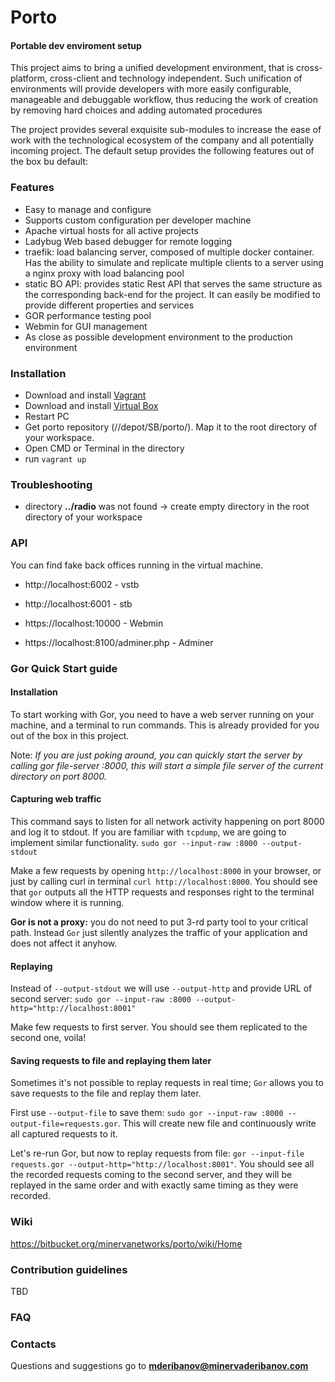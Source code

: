 # Porto #
#### Portable dev enviroment setup ####

This project aims to bring a unified development environment, 
that is cross-platform, cross-client and technology 
independent. Such unification of environments will
provide developers with more easily configurable, manageable 
and debuggable workflow, thus reducing the work of creation
by removing hard choices and adding automated procedures

The project provides several exquisite sub-modules to increase the ease of work with the technological ecosystem of the company and all potentially incoming project. The default setup provides the following features out of the box bu default:


### Features ###
- Easy to manage and configure
- Supports custom configuration per developer machine
- Apache virtual hosts for all active projects
- Ladybug Web based debugger for remote logging
- traefik: load balancing server, composed of multiple docker container. Has the ability to simulate and replicate multiple clients to a server using a nginx proxy with load balancing pool
- static BO API: provides static Rest API that serves the same structure as the corresponding back-end for the project. It can easily be modified to provide different properties and services
- GOR performance testing pool
- Webmin for GUI management
- As close as possible development environment to the production environment


### Installation ###
* Download and install [Vagrant](https://www.vagrantup.com/downloads.html)
* Download and install [Virtual Box](https://www.virtualbox.org/wiki/Downloads)
* Restart PC
* Get porto repository (//depot/SB/porto/). Map it to the root directory of your workspace.
* Open CMD or Terminal in the directory
* run `vagrant up`

### Troubleshooting ###

* directory **../radio** was not found -> create empty directory in the root directory of your workspace

### API ###
You can find fake back offices running in the virtual machine.

- http://localhost:6002 - vstb
- http://localhost:6001 - stb

- https://localhost:10000 - Webmin 
- https://localhost:8100/adminer.php - Adminer 


### Gor Quick Start guide
#### Installation
To start working with Gor, you need to have a web server running on your machine, and a terminal to run commands. This is already provided for you out of the box in this project.

Note:
_If you are just poking around, you can quickly start the server by calling gor file-server :8000, this will start a simple file server of the current directory on port 8000._


#### Capturing web traffic
This command says to listen for all network activity happening on port 8000 and log it to stdout. If you are familiar with `tcpdump`, we are going to implement similar functionality.
`sudo gor --input-raw :8000 --output-stdout`

Make a few requests by opening `http://localhost:8000` in your browser, or just by calling curl in terminal `curl http://localhost:8000`. You should see that `gor` outputs all the HTTP requests and responses right to the terminal window where it is running.

__Gor is not a proxy:__ you do not need to put 3-rd party tool to your critical path. Instead `Gor` just silently analyzes the traffic of your application and does not affect it anyhow.

#### Replaying
Instead of `--output-stdout` we will use `--output-http` and provide URL of second server: 
`sudo gor --input-raw :8000 --output-http="http://localhost:8001"`

Make few requests to first server. You should see them replicated to the second one, voila!

#### Saving requests to file and replaying them later
Sometimes it's not possible to replay requests in real time; `Gor` allows you to save requests to the file and replay them later.

First use `--output-file` to save them: `sudo gor --input-raw :8000 --output-file=requests.gor`. This will create new file and continuously write all captured requests to it.

Let's re-run Gor, but now to replay requests from file: `gor --input-file requests.gor --output-http="http://localhost:8001"`. You should see all the recorded requests coming to the second server, and they will be replayed in the same order and with exactly same timing as they were recorded.





### Wiki ###
https://bitbucket.org/minervanetworks/porto/wiki/Home


### Contribution guidelines ###
TBD

### FAQ ###

### Contacts ###
Questions and suggestions go to **mderibanov@minervaderibanov.com**